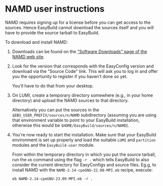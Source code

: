 # NAMD user instructions

NAMD requires signing up for a license before you can get access to the
sources. Hence EasyBuild cannot download the sources itself and you will
have to provide the source tarball to EasyBuild.

To download and install NAMD:

1.  Downloads can be found on the 
    ["Software Downloads" page of the NAMD web site](https://www.ks.uiuc.edu/Development/Download/download.cgi?PackageName=NAMD).
    
2.  Look for the version that corresponds with the EasyConfig version and
    download via the "Source Code" link. This will ask you to log in and
    offer you the opportunity to register if you haven't done so yet.
    
    You'll have to do that from your desktop.
    
3.  On LUMI, create a temporary directory somewhere (e.g., in your home directory)
    and upload the NAMD sources to that directory.
    
    Alternatively you can put the sources in the
    `$EBU_USER_PREFIX/sources/n/NAMD` subdirectory (assuming you are using that 
    environment variable to point to your EasyBuild installation, otherwise this
    would be `$HOME/EasyBuild/sources/n/NAMD`).
    
4.  You're now ready to start the installation. Make sure that your EasyBuild
    environment is set up properly and load the suitable `LUMI` and `partition`
    modules and the `EasyBuild-user` module.
    
    From within the temporary directory in which you put the source tarball,
    run the `eb` command using the flag `-r .` which tells EasyBuild to also consider
    the current directory for EasyConfigs and source files. Eg.g, to install 
    NAMD with the `NAMD-2.14-cpeGNU-22.08-MPI.eb` recipe, execute:
    
    ```
    eb NAMD-2.14-cpeGNU-23.09-MPI.eb -r .
    ```

